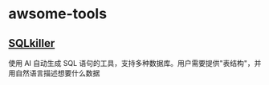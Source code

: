 # awsome-tools

## [SQLkiller](https://www.sqlkiller.com/)
使用 AI 自动生成 SQL 语句的工具，支持多种数据库。用户需要提供"表结构"，并用自然语言描述想要什么数据
